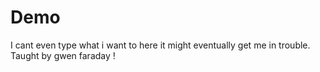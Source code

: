 # Demo 

I cant even type what i want to here it might eventually get me in trouble. 
Taught by gwen faraday !
